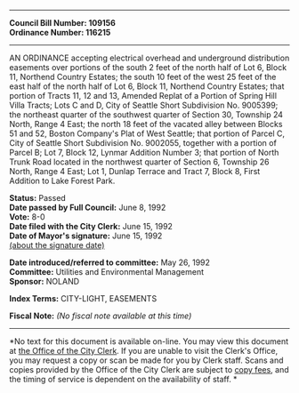 * * * * *  
  
**Council Bill Number: [](#h0)[](#h2)109156**   
**Ordinance Number: 116215**  
  
* * * * *  
  
AN ORDINANCE accepting electrical overhead and underground distribution easements over portions of the south 2 feet of the north half of Lot 6, Block 11, Northend Country Estates; the south 10 feet of the west 25 feet of the east half of the north half of Lot 6, Block 11, Northend Country Estates; that portion of Tracts 11, 12 and 13, Amended Replat of a Portion of Spring Hill Villa Tracts; Lots C and D, City of Seattle Short Subdivision No. 9005399; the northeast quarter of the southwest quarter of Section 30, Township 24 North, Range 4 East; the north 18 feet of the vacated alley between Blocks 51 and 52, Boston Company's Plat of West Seattle; that portion of Parcel C, City of Seattle Short Subdivision No. 9002055, together with a portion of Parcel B; Lot 7, Block 12, Lynmar Addition Number 3; that portion of North Trunk Road located in the northwest quarter of Section 6, Township 26 North, Range 4 East; Lot 1, Dunlap Terrace and Tract 7, Block 8, First Addition to Lake Forest Park.  
  
**Status:** Passed   
**Date passed by Full Council:** June 8, 1992   
**Vote:** 8-0   
**Date filed with the City Clerk:** June 15, 1992   
**Date of Mayor's signature:** June 15, 1992   
[(about the signature date)](/~public/approvaldate.htm)   
  
  
**Date introduced/referred to committee:** May 26, 1992   
**Committee:** Utilities and Environmental Management   
**Sponsor:** NOLAND   
  
**Index Terms:** CITY-LIGHT, EASEMENTS  
  
**Fiscal Note:** *(No fiscal note available at this time)*  
  
* * * * *  
  
*No text for this document is available on-line. You may view this document at [the Office of the City Clerk](http://www.seattle.gov/leg/clerk/contactUs.htm). If you are unable to visit the Clerk's Office, you may request a copy or scan be made for you by Clerk staff. Scans and copies provided by the Office of the City Clerk are subject to [copy fees](http://clerk.seattle.gov/~public/clerkfees.htm), and the timing of service is dependent on the availability of staff. *  
  
  
